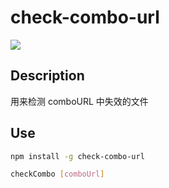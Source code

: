 # check-combo-url

![](https://img.alicdn.com/tps/TB1OkawPFXXXXbTapXXXXXXXXXX-1221-349.png)

## Description
用来检测 comboURL 中失效的文件

## Use

```bash
npm install -g check-combo-url

checkCombo [comboUrl]
```
